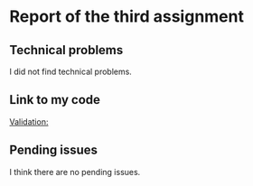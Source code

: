 # Report of the third assignment
## Technical problems
I did not find technical problems.

## Link to my code
[Validation:](https://github.com/alejandrogc259/dat250-spring-counters-todos)

## Pending issues
I think there are no pending issues.
